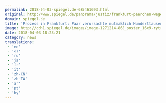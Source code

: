 ```yaml
---
permalink: 2018-04-03-spiegel.de-685461693.html
original: http://www.spiegel.de/panorama/justiz/frankfurt-paerchen-wegen-inkasso-betrugs-vor-gericht-a-1201109.html#ref=rss
domain: spiegel.de
title: 'Prozess in Frankfurt: Paar verursachte mutmaßlich Hunderttausende Euro Schaden mit Inkasso-Betrug - SPIEGEL ONLINE - Panorama'
image: http://cdn1.spiegel.de/images/image-1271214-860_poster_16x9-rytr-1271214.jpg
date: 2018-04-03 18:23:21
category: news
translations: 
 - 'en'
 - 'es'
 - 'ru'
 - 'ja'
 - 'fr'
 - 'it'
 - 'zh-CN'
 - 'zh-TW'
 - 'ar'
 - 'pt'
 - 'hy'
---
```



